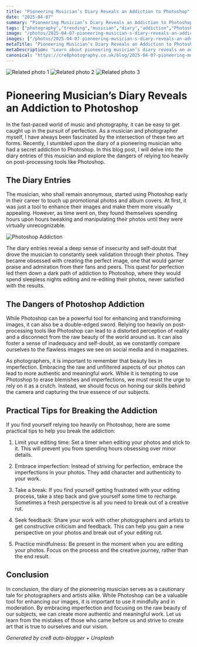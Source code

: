 ```yaml
---
title: "Pioneering Musician’s Diary Reveals an Addiction to Photoshop"
date: "2025-04-07"
summary: "Pioneering Musician’s Diary Reveals an Addiction to Photoshop - A trending topic in photography."
tags: ["photography","trending","musician","diary","addiction","Photoshop","perfection","imperfection","authenticity","editing","mindfulness"]
image: "/photos/2025-04-07-pioneering-musician-s-diary-reveals-an-addiction-to-photoshop-1.jpg"
images: ["/photos/2025-04-07-pioneering-musician-s-diary-reveals-an-addiction-to-photoshop-1.jpg","/photos/2025-04-07-pioneering-musician-s-diary-reveals-an-addiction-to-photoshop-2.jpg","/photos/2025-04-07-pioneering-musician-s-diary-reveals-an-addiction-to-photoshop-3.jpg"]
metaTitle: "Pioneering Musician’s Diary Reveals an Addiction to Photoshop | cre8 Photography"
metaDescription: "Learn about pioneering musician’s diary reveals an addiction to photoshop in photography with practical tips and insights."
canonical: "https://cre8photography.co.uk/blog/2025-04-07-pioneering-musician-s-diary-reveals-an-addiction-to-photoshop"
---
```



<div class="grid grid-cols-1 sm:grid-cols-2 md:grid-cols-3 gap-4">
  <img src="/photos/2025-04-07-pioneering-musician-s-diary-reveals-an-addiction-to-photoshop-1.jpg" alt="Related photo 1" class="w-full rounded-lg" />
<img src="/photos/2025-04-07-pioneering-musician-s-diary-reveals-an-addiction-to-photoshop-2.jpg" alt="Related photo 2" class="w-full rounded-lg" />
<img src="/photos/2025-04-07-pioneering-musician-s-diary-reveals-an-addiction-to-photoshop-3.jpg" alt="Related photo 3" class="w-full rounded-lg" />
</div>


# Pioneering Musician’s Diary Reveals an Addiction to Photoshop

In the fast-paced world of music and photography, it can be easy to get caught up in the pursuit of perfection. As a musician and photographer myself, I have always been fascinated by the intersection of these two art forms. Recently, I stumbled upon the diary of a pioneering musician who had a secret addiction to Photoshop. In this blog post, I will delve into the diary entries of this musician and explore the dangers of relying too heavily on post-processing tools like Photoshop.

## The Diary Entries

The musician, who shall remain anonymous, started using Photoshop early in their career to touch up promotional photos and album covers. At first, it was just a tool to enhance their images and make them more visually appealing. However, as time went on, they found themselves spending hours upon hours tweaking and manipulating their photos until they were virtually unrecognizable.

![Photoshop Addiction](/path/to/image)

The diary entries reveal a deep sense of insecurity and self-doubt that drove the musician to constantly seek validation through their photos. They became obsessed with creating the perfect image, one that would garner praise and admiration from their fans and peers. This quest for perfection led them down a dark path of addiction to Photoshop, where they would spend sleepless nights editing and re-editing their photos, never satisfied with the results.

## The Dangers of Photoshop Addiction

While Photoshop can be a powerful tool for enhancing and transforming images, it can also be a double-edged sword. Relying too heavily on post-processing tools like Photoshop can lead to a distorted perception of reality and a disconnect from the raw beauty of the world around us. It can also foster a sense of inadequacy and self-doubt, as we constantly compare ourselves to the flawless images we see on social media and in magazines.

As photographers, it is important to remember that beauty lies in imperfection. Embracing the raw and unfiltered aspects of our photos can lead to more authentic and meaningful work. While it is tempting to use Photoshop to erase blemishes and imperfections, we must resist the urge to rely on it as a crutch. Instead, we should focus on honing our skills behind the camera and capturing the true essence of our subjects.

## Practical Tips for Breaking the Addiction

If you find yourself relying too heavily on Photoshop, here are some practical tips to help you break the addiction:

1. Limit your editing time: Set a timer when editing your photos and stick to it. This will prevent you from spending hours obsessing over minor details.

2. Embrace imperfection: Instead of striving for perfection, embrace the imperfections in your photos. They add character and authenticity to your work.

3. Take a break: If you find yourself getting frustrated with your editing process, take a step back and give yourself some time to recharge. Sometimes a fresh perspective is all you need to break out of a creative rut.

4. Seek feedback: Share your work with other photographers and artists to get constructive criticism and feedback. This can help you gain a new perspective on your photos and break out of your editing rut.

5. Practice mindfulness: Be present in the moment when you are editing your photos. Focus on the process and the creative journey, rather than the end result.

## Conclusion

In conclusion, the diary of the pioneering musician serves as a cautionary tale for photographers and artists alike. While Photoshop can be a valuable tool for enhancing our images, it is important to use it mindfully and in moderation. By embracing imperfection and focusing on the raw beauty of our subjects, we can create more authentic and meaningful work. Let us learn from the mistakes of those who came before us and strive to create art that is true to ourselves and our vision.

*Generated by cre8 auto-blogger + Unsplash*
